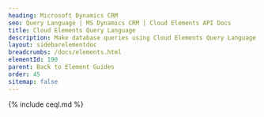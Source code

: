 ```yaml
---
heading: Microsoft Dynamics CRM
seo: Query Language | MS Dynamics CRM | Cloud Elements API Docs
title: Cloud Elements Query Language
description: Make database queries using Cloud Elements Query Language.
layout: sidebarelementdoc
breadcrumbs: /docs/elements.html
elementId: 190
parent: Back to Element Guides
order: 45
sitemap: false
---
```


{% include ceql.md %}
